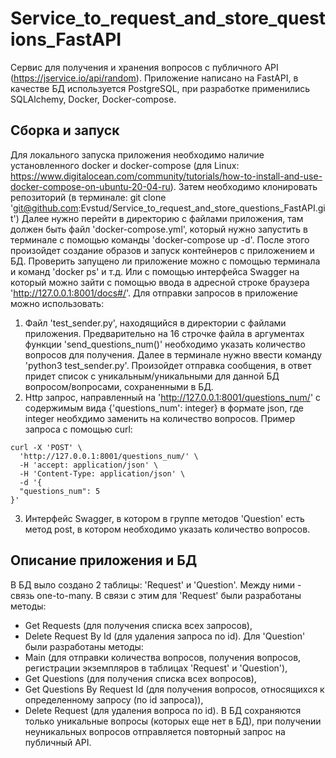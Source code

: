 # Service_to_request_and_store_questions_FastAPI
Сервис для получения и хранения вопросов с публичного API (https://jservice.io/api/random).
Приложение написано на FastAPI, в качестве БД используется PostgreSQL, при разработке применились SQLAlchemy, Docker, Docker-compose.
## Сборка и запуск
 
Для локального запуска приложения необходимо наличие установленного docker и docker-compose (для Linux: https://www.digitalocean.com/community/tutorials/how-to-install-and-use-docker-compose-on-ubuntu-20-04-ru).
Затем необходимо клонировать репозиторий (в терминале: git clone 'git@github.com:Evstud/Service_to_request_and_store_questions_FastAPI.git')
Далее нужно перейти в директорию с файлами приложения, там должен быть файл 'docker-compose.yml', который нужно запустить в  терминале с помощью команды 'docker-compose up -d'.
После этого произойдет создание образов и запуск контейнеров с приложением и БД.
Проверить запущено ли приложение можно с помощью терминала и команд 'docker ps' и т.д. 
Или с помощью интерфейса Swagger на который можно зайти c помощью ввода в адресной строке браузера 'http://127.0.0.1:8001/docs#/'.
Для отправки запросов в приложение можно использовать:
1. Файл 'test_sender.py', находящийся в директории с файлами приложения. Предварительно на 16 строчке файла в аргументах функции 'send_questions_num()' необходимо указать количество вопросов для получения.
Далее в терминале нужно ввести команду 'python3 test_sender.py'. Произойдет отправка сообщения, в ответ придет список с уникальным/уникальными для данной БД вопросом/вопросами, сохраненными в БД. 
2. Http запрос, направленный на 'http://127.0.0.1:8001/questions_num/' с содержимым вида {'questions_num': integer} в формате json, где integer необхдимо заменить на количество вопросов. Пример запроса с помощью curl:
```
curl -X 'POST' \
  'http://127.0.0.1:8001/questions_num/' \
  -H 'accept: application/json' \
  -H 'Content-Type: application/json' \
  -d '{
  "questions_num": 5
}'
```
3. Интерфейс Swagger, в котором в группе методов 'Question' есть метод post, в котором необходимо указать количество вопросов.

## Описание приложения и БД
В БД выло создано 2 таблицы: 'Request' и 'Question'. Между ними - связь one-to-many. В связи с этим для 'Request' были разработаны методы:
- Get Requests (для получения списка всех запросов),
- Delete Request By Id (для удаления запроса по id).
Для 'Question' были разработаны методы:
- Main (для отправки количества вопросов, получения вопросов, регистрации экземпляров в таблицах 'Request' и 'Question'),
- Get Questions (для получения списка всех вопросов),
- Get Questions By Request Id (для получения вопросов, относящихся к определенному запросу (по id запроса)),
- Delete Request (для удаления вопроса по id).
В БД сохраняются только уникальные вопросы (которых еще нет в БД), при получении неуникальных вопросов отправляется повторный запрос на публичный API.
